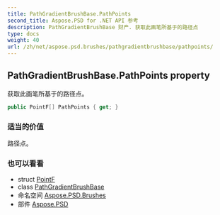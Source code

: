 ```yaml
---
title: PathGradientBrushBase.PathPoints
second_title: Aspose.PSD for .NET API 参考
description: PathGradientBrushBase 财产. 获取此画笔所基于的路径点
type: docs
weight: 40
url: /zh/net/aspose.psd.brushes/pathgradientbrushbase/pathpoints/
---
```

## PathGradientBrushBase.PathPoints property

获取此画笔所基于的路径点。

```csharp
public PointF[] PathPoints { get; }
```

### 适当的价值

路径点。

### 也可以看看

* struct [PointF](../../../aspose.psd/pointf/)
* class [PathGradientBrushBase](../)
* 命名空间 [Aspose.PSD.Brushes](../../pathgradientbrushbase/)
* 部件 [Aspose.PSD](../../../)


